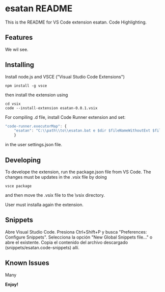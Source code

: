 # esatan README

This is the README for VS Code extension esatan. Code Highlighting.

## Features

We wil see.

## Installing
Install node.js and VSCE ("Visual Studio Code Extensions")

```console
npm install -g vsce
```
then install the extension using
```console
cd vsix
code --install-extension esatan-0.0.1.vsix
```

For compiling .d file, install Code Runner extension and set:
```javascript
"code-runner.executorMap": {
    "esatan": "C:\\path\\to\\esatan.bat e $dir $fileNameWithoutExt $fileName . no"
    }
```  
in the user settings.json file.

## Developing
To develope the extension, run the package.json file from VS Code. 
The changes must be updates in the .vsix file by doing
```
vsce package
```
and then move the .vsix file to the \vsix directory.

User must installa again the extension.

## Snippets

Abre Visual Studio Code.
Presiona Ctrl+Shift+P y busca "Preferences: Configure Snippets".
Selecciona la opción "New Global Snippets file..." o abre el existente.
Copia el contenido del archivo descargado (snippets/esatan.code-snippets) allí.

## Known Issues

Many

**Enjoy!**
